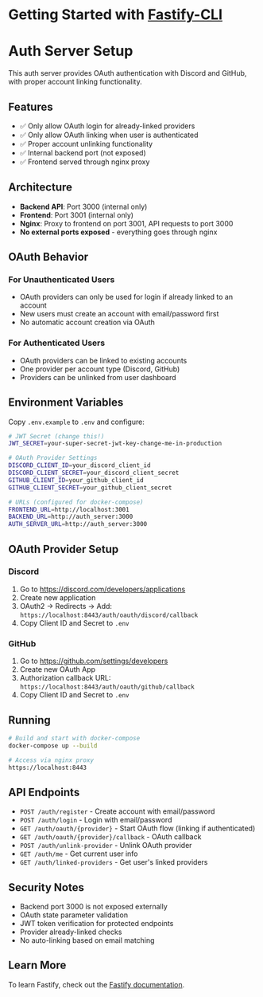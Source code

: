 # Getting Started with [Fastify-CLI](https://www.npmjs.com/package/fastify-cli)
# Auth Server Setup

This auth server provides OAuth authentication with Discord and GitHub, with proper account linking functionality.

## Features

- ✅ Only allow OAuth login for already-linked providers
- ✅ Only allow OAuth linking when user is authenticated  
- ✅ Proper account unlinking functionality
- ✅ Internal backend port (not exposed)
- ✅ Frontend served through nginx proxy

## Architecture

- **Backend API**: Port 3000 (internal only)
- **Frontend**: Port 3001 (internal only)
- **Nginx**: Proxy to frontend on port 3001, API requests to port 3000
- **No external ports exposed** - everything goes through nginx

## OAuth Behavior

### For Unauthenticated Users
- OAuth providers can only be used for login if already linked to an account
- New users must create an account with email/password first
- No automatic account creation via OAuth

### For Authenticated Users  
- OAuth providers can be linked to existing accounts
- One provider per account type (Discord, GitHub)
- Providers can be unlinked from user dashboard

## Environment Variables

Copy `.env.example` to `.env` and configure:

```bash
# JWT Secret (change this!)
JWT_SECRET=your-super-secret-jwt-key-change-me-in-production

# OAuth Provider Settings
DISCORD_CLIENT_ID=your_discord_client_id
DISCORD_CLIENT_SECRET=your_discord_client_secret
GITHUB_CLIENT_ID=your_github_client_id  
GITHUB_CLIENT_SECRET=your_github_client_secret

# URLs (configured for docker-compose)
FRONTEND_URL=http://localhost:3001
BACKEND_URL=http://auth_server:3000
AUTH_SERVER_URL=http://auth_server:3000
```

## OAuth Provider Setup

### Discord
1. Go to https://discord.com/developers/applications
2. Create new application
3. OAuth2 → Redirects → Add: `https://localhost:8443/auth/oauth/discord/callback`
4. Copy Client ID and Secret to `.env`

### GitHub  
1. Go to https://github.com/settings/developers
2. Create new OAuth App
3. Authorization callback URL: `https://localhost:8443/auth/oauth/github/callback`
4. Copy Client ID and Secret to `.env`

## Running

```bash
# Build and start with docker-compose
docker-compose up --build

# Access via nginx proxy
https://localhost:8443
```

## API Endpoints

- `POST /auth/register` - Create account with email/password
- `POST /auth/login` - Login with email/password  
- `GET /auth/oauth/{provider}` - Start OAuth flow (linking if authenticated)
- `GET /auth/oauth/{provider}/callback` - OAuth callback
- `POST /auth/unlink-provider` - Unlink OAuth provider
- `GET /auth/me` - Get current user info
- `GET /auth/linked-providers` - Get user's linked providers

## Security Notes

- Backend port 3000 is not exposed externally
- OAuth state parameter validation
- JWT token verification for protected endpoints
- Provider already-linked checks
- No auto-linking based on email matching

## Learn More

To learn Fastify, check out the [Fastify documentation](https://fastify.dev/docs/latest/).
